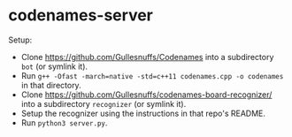 # codenames-server

Setup:
- Clone https://github.com/Gullesnuffs/Codenames into a subdirectory `bot` (or symlink it).
- Run `g++ -Ofast -march=native -std=c++11 codenames.cpp -o codenames` in that directory.
- Clone https://github.com/Gullesnuffs/codenames-board-recognizer/ into a subdirectory `recognizer` (or symlink it).
- Setup the recognizer using the instructions in that repo's README.
- Run `python3 server.py`.
